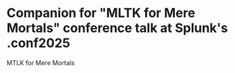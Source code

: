 # Companion for "MLTK for Mere Mortals" conference talk at Splunk's .conf2025
MTLK for Mere Mortals
